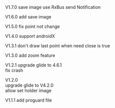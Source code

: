 V1.7.0
save image use RxBus send Notification

V1.6.0
add save image

V1.5.0
fix point not change

V1.4.0
support androidX

V1.3.1
don't draw last point when need close is true

V1.3.0
add zoom feature

V1.2.1
upgrade glide to 4.6.1  
fix crash

V1.2.0  
upgrade glide to V4.2.0  
allow set holder image

V1.1.1
add proguard file